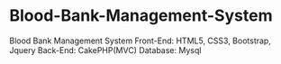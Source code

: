 # Blood-Bank-Management-System
Blood Bank Management System
Front-End: HTML5, CSS3, Bootstrap, Jquery
Back-End: CakePHP(MVC)
Database: Mysql
